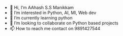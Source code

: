 - 👋 Hi, I’m AAhash S.S Manikkam
- 👀 I’m interested in Python, AI, Ml, Web dev
- 🌱 I’m currently learning python
- 💞️ I’m looking to collaborate on Python based projects
- 📫 How to reach me contact on 9891427544

<!---
9968331181/9968331181 is a ✨ special ✨ repository because its `README.md` (this file) appears on your GitHub profile.
You can click the Preview link to take a look at your changes.
--->
